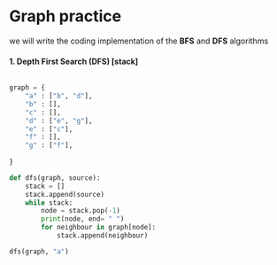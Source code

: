 # Graph practice
we will write the coding implementation of the **BFS** and **DFS** algorithms

#### 1. Depth First Search (DFS) [stack]

```python

graph = {
	"a" : ["b", "d"],
	"b" : [],
	"c" : [],
	"d" : ["e", "g"],
	"e" : ["c"],
	"f" : [],
	"g" : ["f"],
		
}

def dfs(graph, source):
	stack = []
	stack.append(source)
	while stack:
		node = stack.pop(-1)
		print(node, end= " ")
		for neighbour in graph[node]:
			stack.append(neighbour)

dfs(graph, "a")
	
```